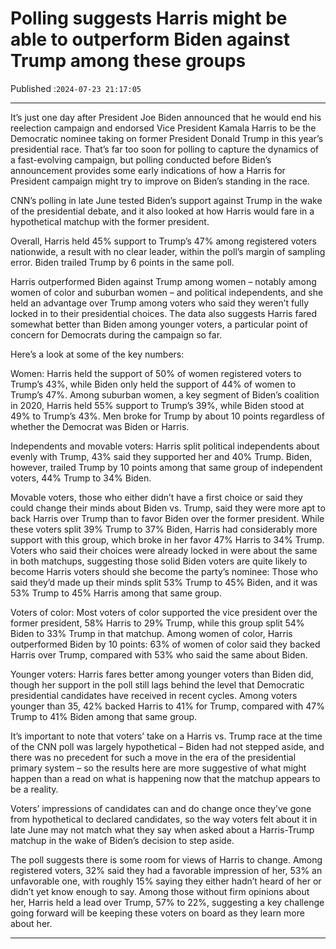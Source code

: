 # Polling suggests Harris might be able to outperform Biden against Trump among these groups

Published :`2024-07-23 21:17:05`

---

It’s just one day after President Joe Biden announced that he would end his reelection campaign and endorsed Vice President Kamala Harris to be the Democratic nominee taking on former President Donald Trump in this year’s presidential race. That’s far too soon for polling to capture the dynamics of a fast-evolving campaign, but polling conducted before Biden’s announcement provides some early indications of how a Harris for President campaign might try to improve on Biden’s standing in the race.

CNN’s polling in late June tested Biden’s support against Trump in the wake of the presidential debate, and it also looked at how Harris would fare in a hypothetical matchup with the former president.

Overall, Harris held 45% support to Trump’s 47% among registered voters nationwide, a result with no clear leader, within the poll’s margin of sampling error. Biden trailed Trump by 6 points in the same poll.

Harris outperformed Biden against Trump among women – notably among women of color and suburban women – and political independents, and she held an advantage over Trump among voters who said they weren’t fully locked in to their presidential choices. The data also suggests Harris fared somewhat better than Biden among younger voters, a particular point of concern for Democrats during the campaign so far.

Here’s a look at some of the key numbers:

Women: Harris held the support of 50% of women registered voters to Trump’s 43%, while Biden only held the support of 44% of women to Trump’s 47%. Among suburban women, a key segment of Biden’s coalition in 2020, Harris held 55% support to Trump’s 39%, while Biden stood at 49% to Trump’s 43%. Men broke for Trump by about 10 points regardless of whether the Democrat was Biden or Harris.

Independents and movable voters: Harris split political independents about evenly with Trump, 43% said they supported her and 40% Trump. Biden, however, trailed Trump by 10 points among that same group of independent voters, 44% Trump to 34% Biden.

Movable voters, those who either didn’t have a first choice or said they could change their minds about Biden vs. Trump, said they were more apt to back Harris over Trump than to favor Biden over the former president. While these voters split 39% Trump to 37% Biden, Harris had considerably more support with this group, which broke in her favor 47% Harris to 34% Trump. Voters who said their choices were already locked in were about the same in both matchups, suggesting those solid Biden voters are quite likely to become Harris voters should she become the party’s nominee: Those who said they’d made up their minds split 53% Trump to 45% Biden, and it was 53% Trump to 45% Harris among that same group.

Voters of color: Most voters of color supported the vice president over the former president, 58% Harris to 29% Trump, while this group split 54% Biden to 33% Trump in that matchup. Among women of color, Harris outperformed Biden by 10 points: 63% of women of color said they backed Harris over Trump, compared with 53% who said the same about Biden.

Younger voters: Harris fares better among younger voters than Biden did, though her support in the poll still lags behind the level that Democratic presidential candidates have received in recent cycles. Among voters younger than 35, 42% backed Harris to 41% for Trump, compared with 47% Trump to 41% Biden among that same group.

It’s important to note that voters’ take on a Harris vs. Trump race at the time of the CNN poll was largely hypothetical – Biden had not stepped aside, and there was no precedent for such a move in the era of the presidential primary system – so the results here are more suggestive of what might happen than a read on what is happening now that the matchup appears to be a reality.

Voters’ impressions of candidates can and do change once they’ve gone from hypothetical to declared candidates, so the way voters felt about it in late June may not match what they say when asked about a Harris-Trump matchup in the wake of Biden’s decision to step aside.

The poll suggests there is some room for views of Harris to change. Among registered voters, 32% said they had a favorable impression of her, 53% an unfavorable one, with roughly 15% saying they either hadn’t heard of her or didn’t yet know enough to say. Among those without firm opinions about her, Harris held a lead over Trump, 57% to 22%, suggesting a key challenge going forward will be keeping these voters on board as they learn more about her.

---

